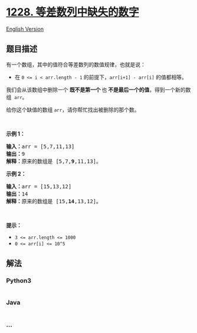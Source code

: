 # [1228. 等差数列中缺失的数字](https://leetcode-cn.com/problems/missing-number-in-arithmetic-progression)

[English Version](/solution/1200-1299/1228.Missing%20Number%20In%20Arithmetic%20Progression/README_EN.md)

## 题目描述

<!-- 这里写题目描述 -->

<p>有一个数组，其中的值符合等差数列的数值规律，也就是说：</p>

<ul>
	<li>在&nbsp;<code>0 &lt;= i &lt; arr.length - 1</code>&nbsp;的前提下，<code>arr[i+1] - arr[i]</code>&nbsp;的值都相等。</li>
</ul>

<p>我们会从该数组中删除一个 <strong>既不是第一个 </strong>也<strong>&nbsp;不是最后一个的值</strong>，得到一个新的数组&nbsp;&nbsp;<code>arr</code>。</p>

<p>给你这个缺值的数组&nbsp;<code>arr</code>，请你帮忙找出被删除的那个数。</p>

<p>&nbsp;</p>

<p><strong>示例 1：</strong></p>

<pre><strong>输入：</strong>arr = [5,7,11,13]
<strong>输出：</strong>9
<strong>解释：</strong>原来的数组是 [5,7,<strong>9</strong>,11,13]。
</pre>

<p><strong>示例 2：</strong></p>

<pre><strong>输入：</strong>arr = [15,13,12]
<strong>输出：</strong>14
<strong>解释：</strong>原来的数组是 [15,<strong>14</strong>,13,12]。</pre>

<p>&nbsp;</p>

<p><strong>提示：</strong></p>

<ul>
	<li><code>3 &lt;= arr.length &lt;= 1000</code></li>
	<li><code>0 &lt;= arr[i] &lt;= 10^5</code></li>
</ul>


## 解法

<!-- 这里可写通用的实现逻辑 -->

<!-- tabs:start -->

### **Python3**

<!-- 这里可写当前语言的特殊实现逻辑 -->

```python

```

### **Java**

<!-- 这里可写当前语言的特殊实现逻辑 -->

```java

```

### **...**

```

```

<!-- tabs:end -->
